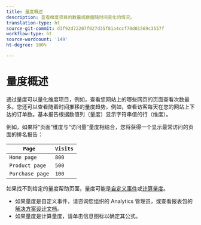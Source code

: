 ```yaml
---
title: 量度概述
description: 查看维度项目的数量或数据随时间变化的情况。
translation-type: ht
source-git-commit: d3f92d72207f027d35f81a4ccf70d01569c3557f
workflow-type: ht
source-wordcount: '149'
ht-degree: 100%

---
```



# 量度概述

通过量度可以量化维度项目，例如，查看您网站上的哪些网页的页面查看次数最多。您还可以查看随着时间推移的量度趋势，例如，查看访客每天在您的网站上下达的订单数。基本报告根据数值列（量度）显示字符串值的行（维度）。

例如，如果将“页面”维度与“访问量”量度相结合，您将获得一个显示最常访问的页面的排名报告：

| `Page` | `Visits` |
| --- | --- |
| `Home page` | `800` |
| `Product page` | `500` |
| `Purchase page` | `100` |

如果找不到给定的量度帮助页面，量度可能是[自定义事件](custom-events.md)或[计算量度](../c-calcmetrics/cm-overview.md)。

* 如果量度是自定义事件，请咨询您组织的 Analytics 管理员，或查看报表包的[解决方案设计文档](/help/implement/prepare/solution-design.md)。
* 如果量度是计算量度，请单击信息图标以确定其公式。
